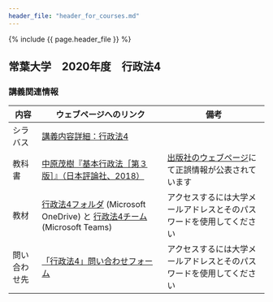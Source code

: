 ```yaml
---
header_file: "header_for_courses.md"
---
```


{% include {{ page.header_file }}  %}

## 常葉大学　2020年度　行政法4

### 講義関連情報

|内容|ウェブページへのリンク|備考|
|--|--|--|
|シラバス|[講義内容詳細：行政法4][syllabus]| |
|教科書|[中原茂樹『基本行政法［第３版］』（日本評論社、2018）][textbook]|[出版社のウェブページ][erratta]にて正誤情報が公表されています |
|教材|[行政法4フォルダ][onedrive] (Microsoft OneDrive) と [行政法4チーム][teams] (Microsoft Teams)|アクセスするには大学メールアドレスとそのパスワードを使用してください|
|問い合わせ先|[「行政法4」問い合わせフォーム][ask]|アクセスするには大学メールアドレスとそのパスワードを使用してください|

[syllabus]: https://portal.sz.tokoha-u.ac.jp/sz/slbssbdr.do?value(risyunen)=2020&value(semekikn)=1&value(kougicd)=441HH33A&value(crclumcd)=1814141000
[textbook]: https://www.nippyo.co.jp/shop/book/7687.html
[erratta]: https://www.nippyo.co.jp/shop/book/7687.html#errataDetail
[onedrive]: https://tumail-my.sharepoint.com/:f:/g/personal/tks-tks_sz_tokoha-u_ac_jp/ElLj5ngA_UJIvHbDN0PgPtABt1kzYkTYNsi2ns8aDjZGvQ
[teams]: https://teams.microsoft.com/l/team/19%3a68d8ba2953ad4429815be98231f77857%40thread.tacv2/conversations?groupId=c82fb443-f6a3-420a-9db1-3bda18b459cb&tenantId=55b23e3f-dc44-4134-9890-17dd230c60cf
[ask]: https://forms.office.com/Pages/ResponsePage.aspx?id=Pz6yVUTcNEGYkBfdIwxgz3rFM9EfHGZDtaWbHX2D5G9URElRWTI1SVFCRVo5S1Q2RklZVzQySEpDTC4u
